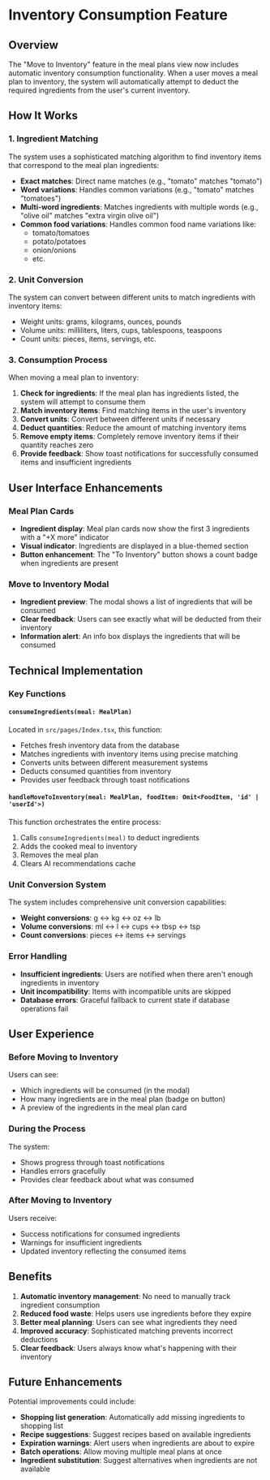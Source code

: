 # Inventory Consumption Feature

## Overview

The "Move to Inventory" feature in the meal plans view now includes automatic inventory consumption functionality. When a user moves a meal plan to inventory, the system will automatically attempt to deduct the required ingredients from the user's current inventory.

## How It Works

### 1. Ingredient Matching
The system uses a sophisticated matching algorithm to find inventory items that correspond to the meal plan ingredients:

- **Exact matches**: Direct name matches (e.g., "tomato" matches "tomato")
- **Word variations**: Handles common variations (e.g., "tomato" matches "tomatoes")
- **Multi-word ingredients**: Matches ingredients with multiple words (e.g., "olive oil" matches "extra virgin olive oil")
- **Common food variations**: Handles common food name variations like:
  - tomato/tomatoes
  - potato/potatoes
  - onion/onions
  - etc.

### 2. Unit Conversion
The system can convert between different units to match ingredients with inventory items:
- Weight units: grams, kilograms, ounces, pounds
- Volume units: milliliters, liters, cups, tablespoons, teaspoons
- Count units: pieces, items, servings, etc.

### 3. Consumption Process
When moving a meal plan to inventory:

1. **Check for ingredients**: If the meal plan has ingredients listed, the system will attempt to consume them
2. **Match inventory items**: Find matching items in the user's inventory
3. **Convert units**: Convert between different units if necessary
4. **Deduct quantities**: Reduce the amount of matching inventory items
5. **Remove empty items**: Completely remove inventory items if their quantity reaches zero
6. **Provide feedback**: Show toast notifications for successfully consumed items and insufficient ingredients

## User Interface Enhancements

### Meal Plan Cards
- **Ingredient display**: Meal plan cards now show the first 3 ingredients with a "+X more" indicator
- **Visual indicator**: Ingredients are displayed in a blue-themed section
- **Button enhancement**: The "To Inventory" button shows a count badge when ingredients are present

### Move to Inventory Modal
- **Ingredient preview**: The modal shows a list of ingredients that will be consumed
- **Clear feedback**: Users can see exactly what will be deducted from their inventory
- **Information alert**: An info box displays the ingredients that will be consumed

## Technical Implementation

### Key Functions

#### `consumeIngredients(meal: MealPlan)`
Located in `src/pages/Index.tsx`, this function:
- Fetches fresh inventory data from the database
- Matches ingredients with inventory items using precise matching
- Converts units between different measurement systems
- Deducts consumed quantities from inventory
- Provides user feedback through toast notifications

#### `handleMoveToInventory(meal: MealPlan, foodItem: Omit<FoodItem, 'id' | 'userId'>)`
This function orchestrates the entire process:
1. Calls `consumeIngredients(meal)` to deduct ingredients
2. Adds the cooked meal to inventory
3. Removes the meal plan
4. Clears AI recommendations cache

### Unit Conversion System
The system includes comprehensive unit conversion capabilities:
- **Weight conversions**: g ↔ kg ↔ oz ↔ lb
- **Volume conversions**: ml ↔ l ↔ cups ↔ tbsp ↔ tsp
- **Count conversions**: pieces ↔ items ↔ servings

### Error Handling
- **Insufficient ingredients**: Users are notified when there aren't enough ingredients in inventory
- **Unit incompatibility**: Items with incompatible units are skipped
- **Database errors**: Graceful fallback to current state if database operations fail

## User Experience

### Before Moving to Inventory
Users can see:
- Which ingredients will be consumed (in the modal)
- How many ingredients are in the meal plan (badge on button)
- A preview of the ingredients in the meal plan card

### During the Process
The system:
- Shows progress through toast notifications
- Handles errors gracefully
- Provides clear feedback about what was consumed

### After Moving to Inventory
Users receive:
- Success notifications for consumed ingredients
- Warnings for insufficient ingredients
- Updated inventory reflecting the consumed items

## Benefits

1. **Automatic inventory management**: No need to manually track ingredient consumption
2. **Reduced food waste**: Helps users use ingredients before they expire
3. **Better meal planning**: Users can see what ingredients they need
4. **Improved accuracy**: Sophisticated matching prevents incorrect deductions
5. **Clear feedback**: Users always know what's happening with their inventory

## Future Enhancements

Potential improvements could include:
- **Shopping list generation**: Automatically add missing ingredients to shopping list
- **Recipe suggestions**: Suggest recipes based on available ingredients
- **Expiration warnings**: Alert users when ingredients are about to expire
- **Batch operations**: Allow moving multiple meal plans at once
- **Ingredient substitution**: Suggest alternatives when ingredients are not available 